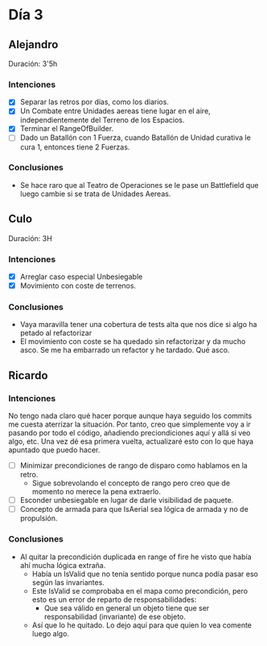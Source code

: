 ﻿# Día 3

## Alejandro

Duración: 3'5h

### Intenciones

- [X] Separar las retros por días, como los diarios.
- [X] Un Combate entre Unidades aereas tiene lugar en el aire, independientemente del Terreno de los Espacios.
- [X] Terminar el RangeOfBuilder.
- [ ] Dado un Batallón con 1 Fuerza, cuando Batallón de Unidad curativa le cura 1, entonces tiene 2 Fuerzas.

### Conclusiones

- Se hace raro que al Teatro de Operaciones se le pase un Battlefield que luego cambie si se trata de Unidades Aereas.

## Culo

Duración: 3H

### Intenciones

- [X] Arreglar caso especial Unbesiegable
- [X] Movimiento con coste de terrenos.

### Conclusiones

- Vaya maravilla tener una cobertura de tests alta que nos dice si algo ha petado al refactorizar
- El movimiento con coste se ha quedado sin refactorizar y da mucho asco. Se me ha embarrado un refactor y he tardado. Qué asco.

## Ricardo

### Intenciones

No tengo nada claro qué hacer porque aunque haya seguido los commits me cuesta aterrizar la situación.
Por tanto, creo que simplemente voy a ir pasando por todo el código, añadiendo preciondiciones aquí y allá si veo algo, etc.
Una vez dé esa primera vuelta, actualizaré esto con lo que haya apuntado que puedo hacer.

- [ ] Minimizar precondiciones de rango de disparo como hablamos en la retro.
  - Sigue sobrevolando el concepto de rango pero creo que de momento no merece la pena extraerlo.
- [ ] Esconder unbesiegable en lugar de darle visibilidad de paquete.
- [ ] Concepto de armada para que IsAerial sea lógica de armada y no de propulsión.

### Conclusiones

- Al quitar la precondición duplicada en range of fire he visto que había ahí mucha lógica extraña.
  - Había un IsValid que no tenía sentido porque nunca podía pasar eso según las invariantes.
  - Este IsValid se comprobaba en el mapa como precondición, pero esto es un error de reparto de responsabilidades:
    - Que sea válido en general un objeto tiene que ser responsabilidad (invariante) de ese objeto.
  - Así que lo he quitado. Lo dejo aquí para que quien lo vea comente luego algo.
